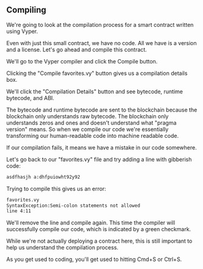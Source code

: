 ## Compiling

We're going to look at the compilation process for a smart contract written using Vyper.

Even with just this small contract, we have no code. All we have is a version and a license. Let's go ahead and compile this contract.

We'll go to the Vyper compiler and click the Compile button.

Clicking the "Compile favorites.vy" button gives us a compilation details box.

We'll click the "Compilation Details" button and see bytecode, runtime bytecode, and ABI.

The bytecode and runtime bytecode are sent to the blockchain because the blockchain only understands raw bytecode. The blockchain only understands zeros and ones and doesn't understand what "pragma version" means. So when we compile our code we're essentially transforming our human-readable code into machine readable code.

If our compilation fails, it means we have a mistake in our code somewhere.

Let's go back to our "favorites.vy" file and try adding a line with gibberish code:

```python
asdfhasjh a:dhfpuiowht92y92
```

Trying to compile this gives us an error:

```bash
favorites.vy
SyntaxException:Semi-colon statements not allowed
line 4:11
```

We'll remove the line and compile again. This time the compiler will successfully compile our code, which is indicated by a green checkmark.

While we're not actually deploying a contract here, this is still important to help us understand the compilation process.

As you get used to coding, you'll get used to hitting Cmd+S or Ctrl+S.
